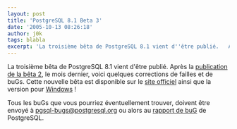 ```yaml
---
layout: post
title: 'PostgreSQL 8.1 Beta 3'
date: '2005-10-13 08:26:18'
author: j0k
tags: blabla
excerpt: 'La troisième bêta de PostgreSQL 8.1 vient d''être publié.   Après la [publication de la bêta 2](http://www.j0k3r.net/news-postgresql-8.1-beta-2-692.html), le mois dernier, voici quelques corrections de failles et de buGs. Cette nouvelle bêta est disponible sur le [site officiel](http://www.postgresql.org/ftp/source/v8.1beta) ainsi que la version pour      ...'
---
```


La troisième bêta de PostgreSQL 8.1 vient d'être publié.   Après la [publication de la bêta 2](http://www.j0k3r.net/news-postgresql-8.1-beta-2-692.html), le mois dernier, voici quelques corrections de failles et de buGs. Cette nouvelle bêta est disponible sur le [site officiel](http://www.postgresql.org/ftp/source/v8.1beta) ainsi que la version pour [Windows](http://www.postgresql.org/ftp/binary/v8.1beta/win32) !

Tous les buGs que vous pourriez éventuellement trouver, doivent être envoyé à pgsql-bugs@postgresql.org ou alors au [rapport de buG](http://www.postgresql.org/support/submitbug) de PostgreSQL.
